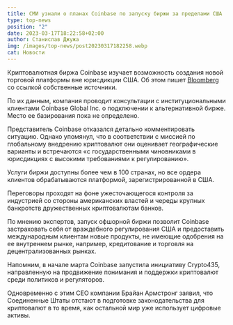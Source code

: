 ```yaml
---
title: СМИ узнали о планах Coinbase по запуску биржи за пределами США
type: top-news
position: "2"
date: 2023-03-17T18:22:58+02:00
author: Станислав Джужа
img: /images/top-news/post20230317182258.webp
cat: Новости
---
```

Криптовалютная биржа Coinbase изучает возможность создания новой торговой платформы вне юрисдикции США. Об этом пишет [Bloomberg](https://www.bloomberg.com/news/articles/2023-03-17/coinbase-coin-in-talks-over-crypto-trading-platform-outside-the-us?leadSource=uverify%20wall#xj4y7vzkg) со ссылкой собственные источники. 

По их данным, компания проводит консультации с институциональными клиентами Coinbase Global Inc. о подключении к альтернативной бирже. Место ее базирования пока не определено. 

Представитель Coinbase отказался детально комментировать ситуацию. Однако упомянул, что в соответствии с миссией по глобальному внедрению криптовалют они оценивает географические варианты и встречаются «с государственными чиновниками в юрисдикциях с высокими требованиями к регулированию».

Услуги биржи доступны более чем в 100 странах, но все ордера клиентов обрабатываются платформой, зарегистрированной в США.

Переговоры проходят на фоне ужесточающегося контроля за индустрией со стороны американских властей и череды крупных банкротств дружественных криптовалютам банков.

По мнению экспертов, запуск офшорной биржи позволит Coinbase застраховать себя от враждебного регулирования США и предоставить международным клиентам новые продукты, не имеющие одобрения на ее внутреннем рынке, например, кредитование и торговля на децентрализованных рынках.

Напомним, в начале марта Coinbase запустила инициативу Crypto435, направленную на продвижение понимания и поддержки криптовалют среди политиков и регуляторов.

Одновременно с этим CEO компании Брайан Армстронг заявил, что Соединенные Штаты отстают в подготовке законодательства для криптовалют в то время, как остальной мир уже использует цифровые активы.